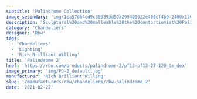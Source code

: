 ```yaml
---
subtitle: 'Palindrome Collection'
image_secondary: 'img/1ca57d64cd9c389393d59a299403022e406cf4b0-2400x1200.png'
description: 'Sculptural%20and%20malleable%20the%20contortionist%20Palindrome%20was%20built%20to%20adapt%20to%20its%20environment.%20Each%20installation%20is%20unique%2C%20thanks%20to%20the%20modular%20composition%20of%20its%20tubular%20steel%20arms.%20They%20rotate%20to%20the%20custom%20configuration%20dictated%20by%20the%20size%20and%20shape%20of%20a%20space.%A0%A0'
category: 'Chandeliers'
designer: 'Rbw'
tags:
  - 'Chandeliers'
  - 'Lighting'
  - 'Rich Brilliant Willing'
title: 'Palindrome 2'
href: 'https://rbw.com/products/palindrome-2/pf13-pf13-27-120_tm_dex'
image_primary: 'img/PD-2_default.jpg'
manufacturer: 'Rich Brilliant Willing'
slug: '/manufacturers/rbw/chandeliers/rbw-palindrome-2'
date: '2021-02-22'
---
```


